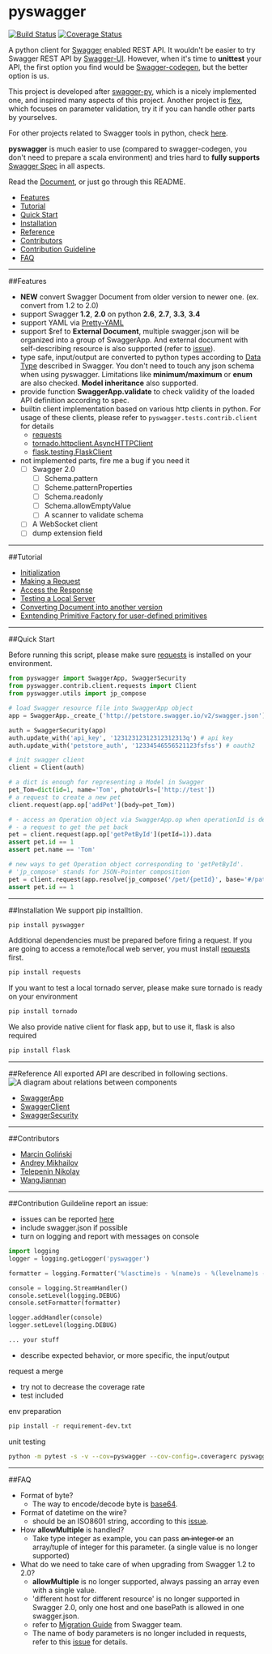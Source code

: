 pyswagger
=========

[![Build Status](https://travis-ci.org/mission-liao/pyswagger.svg?branch=master)](https://travis-ci.org/mission-liao/pyswagger)
[![Coverage Status](https://coveralls.io/repos/mission-liao/pyswagger/badge.png?branch=master&style=flat)](https://coveralls.io/r/mission-liao/pyswagger?branch=master)

A python client for [Swagger](https://helloreverb.com/developers/swagger) enabled REST API. It wouldn't be easier to
try Swagger REST API by [Swagger-UI](https://github.com/wordnik/swagger-ui). However, when it's time to **unittest**
your API, the first option you find would be [Swagger-codegen](https://github.com/wordnik/swagger-codegen), but the better option is us.

This project is developed after [swagger-py](https://github.com/digium/swagger-py), which is a nicely implemented one, and inspired many aspects of this project. Another project is [flex](https://github.com/pipermerriam/flex), which focuses on parameter validation, try it if you can handle other parts by yourselves.

For other projects related to Swagger tools in python, check [here](https://github.com/swagger-api/swagger-spec#python).

**pyswagger** is much easier to use (compared to swagger-codegen, you don't need to prepare a scala environment) and tries hard to **fully supports** [Swagger Spec](https://helloreverb.com/developers/swagger) in all aspects.

Read the [Document](http://pyswagger.readthedocs.org/en/latest/), or just go through this README.

- [Features](README.md#features)
- [Tutorial](README.md#tutorial)
- [Quick Start](README.md#quick-start)
- [Installation](README.md#installation)
- [Reference](README.md#reference)
- [Contributors](README.md#contributors)
- [Contribution Guideline](README.md#contribution-guildeline)
- [FAQ](README.md#faq)

---------

##Features
- **NEW** convert Swagger Document from older version to newer one. (ex. convert from 1.2 to 2.0)
- support Swagger **1.2**, **2.0** on python **2.6**, **2.7**, **3.3**, **3.4**
- support YAML via [Pretty-YAML](https://github.com/mk-fg/pretty-yaml)
- support $ref to **External Document**, multiple swagger.json will be organized into a group of SwaggerApp. And external document with self-describing resource is also supported (refer to [issue](https://github.com/swagger-api/swagger-spec/issues/219)).
- type safe, input/output are converted to python types according to [Data Type](https://github.com/wordnik/swagger-spec/blob/master/versions/1.2.md#43-data-types) described in Swagger. You don't need to touch any json schema when using pyswagger. Limitations like **minimum/maximum** or **enum** are also checked. **Model inheritance** also supported.
- provide function **SwaggerApp.validate** to check validity of the loaded API definition according to spec.
- builtin client implementation based on various http clients in python. For usage of these clients, please refer to `pyswagger.tests.contrib.client` for details
  - [requests](https://github.com/kennethreitz/requests)
  - [tornado.httpclient.AsyncHTTPClient](http://tornado.readthedocs.org/en/latest/httpclient.html)
  - [flask.testing.FlaskClient](http://flask.pocoo.org/docs/0.10/api/#flask.testing.FlaskClient)
- not implemented parts, fire me a bug if you need it
  - [ ] Swagger 2.0
    - [ ] Schema.pattern
    - [ ] Scheme.patternProperties
    - [ ] Schema.readonly
    - [ ] Schema.allowEmptyValue
    - [ ] A scanner to validate schema
  - [ ] A WebSocket client
  - [ ] dump extension field

---------

##Tutorial

- [Initialization](docs/md/tutorial/init.md)
- [Making a Request](docs/md/tutorial/request.md)
- [Access the Response](docs/md/tutorial/response.md)
- [Testing a Local Server](docs/md/tutorial/local.md)
- [Converting Document into another version](docs/md/tutorial/converter.md)
- [Exntending Primitive Factory for user-defined primitives](docs/md/tutorial/extend_prim.md)

---------

##Quick Start

Before running this script, please make sure [requests](https://github.com/kennethreitz/requests) is installed on your environment.

```python
from pyswagger import SwaggerApp, SwaggerSecurity
from pyswagger.contrib.client.requests import Client
from pyswagger.utils import jp_compose

# load Swagger resource file into SwaggerApp object
app = SwaggerApp._create_('http://petstore.swagger.io/v2/swagger.json')

auth = SwaggerSecurity(app)
auth.update_with('api_key', '12312312312312312313q') # api key
auth.update_with('petstore_auth', '12334546556521123fsfss') # oauth2

# init swagger client
client = Client(auth)

# a dict is enough for representing a Model in Swagger
pet_Tom=dict(id=1, name='Tom', photoUrls=['http://test']) 
# a request to create a new pet
client.request(app.op['addPet'](body=pet_Tom))

# - access an Operation object via SwaggerApp.op when operationId is defined
# - a request to get the pet back
pet = client.request(app.op['getPetById'](petId=1)).data
assert pet.id == 1
assert pet.name == 'Tom'

# new ways to get Operation object corresponding to 'getPetById'.
# 'jp_compose' stands for JSON-Pointer composition
pet = client.request(app.resolve(jp_compose('/pet/{petId}', base='#/paths')).get(petId=1)).data
assert pet.id == 1
```

---------

##Installation
We support pip installtion.
```bash
pip install pyswagger
```

Additional dependencies must be prepared before firing a request. If you are going to access a remote/local web server, you must install [requests](https://github.com/kennethreitz/requests) first.
```bash
pip install requests
```

If you want to test a local tornado server, please make sure tornado is ready on your environment
``` bash
pip install tornado
```

We also provide native client for flask app, but to use it, flask is also required
``` bash
pip install flask
```


---------

##Reference
All exported API are described in following sections. ![A diagram about relations between components](https://docs.google.com/drawings/d/1DZiJgl4i9L038UJJp3kpwkWRvcNQktf5h-e4m96_C-k/pub?w=849&h=530)

- [SwaggerApp](docs/md/ref/app.md)
- [SwaggerClient](docs/md/ref/client.md)
- [SwaggerSecurity](docs/md/ref/security.md)

---------

##Contributors
- [Marcin Goliński](https://github.com/mjgolinski)
- [Andrey Mikhailov](https://github.com/zlovred)
- [Telepenin Nikolay](https://github.com/prefer)
- [WangJiannan](https://github.com/WangJiannan)

---------

##Contribution Guildeline
report an issue:
- issues can be reported [here](https://github.com/mission-liao/pyswagger/issues)
- include swagger.json if possible
- turn on logging and report with messages on console
```python
import logging
logger = logging.getLogger('pyswagger')

formatter = logging.Formatter('%(asctime)s - %(name)s - %(levelname)s - %(message)s')

console = logging.StreamHandler()
console.setLevel(logging.DEBUG)
console.setFormatter(formatter)

logger.addHandler(console)
logger.setLevel(logging.DEBUG)

... your stuff

```

- describe expected behavior, or more specific, the input/output

request a merge
- try not to decrease the coverage rate
- test included

env preparation
```bash
pip install -r requirement-dev.txt
```

unit testing
```bash
python -m pytest -s -v --cov=pyswagger --cov-config=.coveragerc pyswagger/tests
```

---------

##FAQ
- Format of byte?
  - The way to encode/decode byte is [base64](https://github.com/wordnik/swagger-spec/issues/50).
- Format of datetime on the wire?
  - should be an ISO8601 string, according to this [issue](https://github.com/wordnik/swagger-spec/issues/95).
- How **allowMultiple** is handled?
  - Take type integer as example, you can pass ~~an integer or~~ an array/tuple of integer for this parameter. (a single value is no longer supported)
- What do we need to take care of when upgrading from Swagger 1.2 to 2.0?
  - **allowMultiple** is no longer supported, always passing an array even with a single value.
  - 'different host for different resource' is no longer supported in Swagger 2.0, only one host and one basePath is allowed in one swagger.json.
  - refer to [Migration Guide](https://github.com/swagger-api/swagger-spec/wiki/Swagger-1.2-to-2.0-Migration-Guide) from Swagger team.
  - The name of body parameters is no longer included in requests, refer to this [issue](https://github.com/mission-liao/pyswagger/issues/13) for details.
